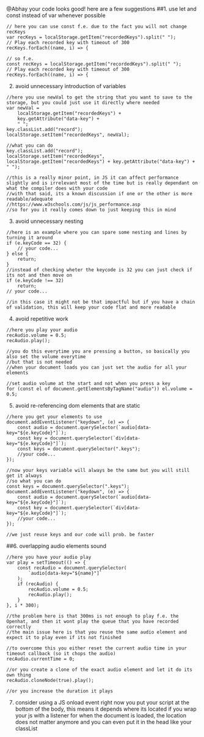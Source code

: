 @Abhay your code looks good! here are a few suggestions
##1. use let and const instead of var whenever possible
```JS
// here you can use const f.e. due to the fact you will not change recKeys
var recKeys = localStorage.getItem("recordedKeys").split(" ");
// Play each recorded key with timeout of 300
recKeys.forEach((name, i) => {

// so f.e.
const recKeys = localStorage.getItem("recordedKeys").split(" ");
// Play each recorded key with timeout of 300
recKeys.forEach((name, i) => {
```
2. avoid unnecessary introduction of variables
```JS
//here you use newVal to get the string that you want to save to the storage, but you could just use it directly where needed
var newVal =
    localStorage.getItem("recordedKeys") +
    key.getAttribute("data-key") +
    " ";
key.classList.add("record");
localStorage.setItem("recordedKeys", newVal);

//what you can do
key.classList.add("record");
localStorage.setItem("recordedKeys", localStorage.getItem("recordedKeys") + key.getAttribute("data-key") + " ");

//this is a really minor point, in JS it can affect performance slightly and is irrelevant most of the time but is really dependant on what the compiler does with your code
//with that said, its a known discussion if one or the other is more readable/adequate
//https://www.w3schools.com/js/js_performance.asp
//so for you it really comes down to just keeping this in mind
```
3. avoid unnecessary nesting
```JS
//here is an example where you can spare some nesting and lines by turning it around
if (e.keyCode == 32) {
    // your code...
} else {
    return;
}
//instead of checking wheter the keycode is 32 you can just check if its not and then move on
if (e.keyCode !== 32) 
    return;
// your code...

//in this case it might not be that impactful but if you have a chain of validation, this will keep your code flat and more readable
```
4. avoid repetitive work
```JS
//here you play your audio
recAudio.volume = 0.5;
recAudio.play();

//you do this everytime you are pressing a button, so basically you also set the volume everytime
//but that is not needed
//when your document loads you can just set the audio for all your elements

//set audio volume at the start and not when you press a key
for (const el of document.getElementsByTagName("audio")) el.volume = 0.5;

```
5. avoid re-referencing dom elements that are static
```JS
//here you get your elements to use
document.addEventListener("keydown", (e) => {
    const audio = document.querySelector(`audio[data-key="${e.keyCode}"]`);
    const key = document.querySelector(`div[data-key="${e.keyCode}"]`);
    const keys = document.querySelector(".keys");
    //your code...
});

//now your keys variable will always be the same but you will still get it always
//so what you can do
const keys = document.querySelector(".keys");
document.addEventListener("keydown", (e) => {
    const audio = document.querySelector(`audio[data-key="${e.keyCode}"]`);
    const key = document.querySelector(`div[data-key="${e.keyCode}"]`);
    //your code...
});

//we just reuse keys and our code will prob. be faster
```
##6. overlapping audio elements sound
```JS
//here you have your audio play 
var play = setTimeout(() => {
    const recAudio = document.querySelector(
        `audio[data-key="${name}"]`
    );
    if (recAudio) {
        recAudio.volume = 0.5;
        recAudio.play();
    }
}, i * 300);

//the problem here is that 300ms is not enough to play f.e. the Openhat, and then it wont play the queue that you have recorded correctly
//the main issue here is that you reuse the same audio element and expect it to play even if its not finished

//to overcome this you either reset the current audio time in your timeout callback (so it chops the audio)
recAudio.currentTime = 0;

//or you create a clone of the exact audio element and let it do its own thing
recAudio.cloneNode(true).play();

//or you increase the duration it plays

```
7. consider using a JS onload event
right now you put your script at the bottom of the body, this means it depends where its located
if you wrap your js with a listener for when the document is loaded, the location does not matter anymore and you can even put it in the head like your classList
